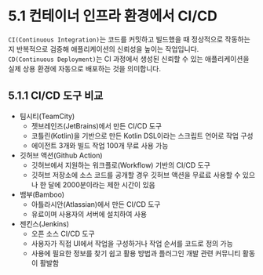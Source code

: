 # 5.1 컨테이너 인프라 환경에서 CI/CD

`CI(Continuous Integration)`는 코드를 커밋하고 빌드했을 때 정상적으로 작동하는지 반복적으로 검증해 애플리케이션의 신뢰성을 높이는 작업입니다.  
`CD(Continuous Deployment)`는 CI 과정에서 생성된 신뢰할 수 있는 애플리케이션을 실제 상용 환경에 자동으로 배포하는 것을 의미합니다.

## 5.1.1 CI/CD 도구 비교

- 팀시티(TeamCity)
    - 젯브레인즈(JetBrains)에서 만든 CI/CD 도구
    - 코틀린(Kotlin)을 기반으로 만든 Kotlin DSL이라는 스크립트 언어로 작업 구성
    - 에이전트 3개와 빌드 작업 100개 무료 사용 가능
- 깃허브 액션(Github Action)
    - 깃허브에서 지원하는 워크플로(Workflow) 기반의 CI/CD 도구
    - 깃허브 저장소에 소스 코드를 공개할 경우 깃허브 액션을 무료료 사용할 수 있으나 한 달에 2000분이라는 제한 시간이 있음
- 뱀부(Bamboo)
    - 아틀라시안(Atlassian)에서 만든 CI/CD 도구
    - 유료이며 사용자의 서버에 설치하여 사용
- 젠킨스(Jenkins)
    - 오픈 소스 CI/CD 도구
    - 사용자가 직접 UI에서 작업을 구성하거나 작업 순서를 코드로 정의 가능
    - 사용에 필요한 정보를 찾기 쉽고 활용 방법과 플러그인 개발 관련 커뮤니티 활동이 활발함